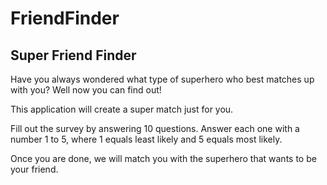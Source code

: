 # FriendFinder
## Super Friend Finder

Have you always wondered what type of superhero who best matches up with you?
Well now you can find out!

This application will create a super match just for you.

Fill out the survey by answering 10 questions. Answer each one with a number 1 to 5, where 1 equals least likely and 5 equals most likely.

Once you are done, we will match you with the superhero that wants to be your friend.
